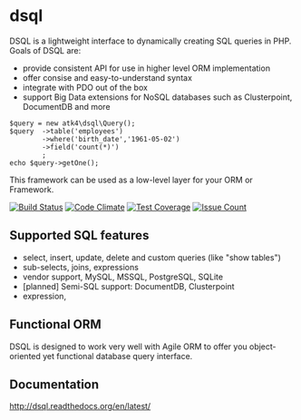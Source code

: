 # dsql

DSQL is a lightweight interface to dynamically creating SQL queries in PHP. Goals of DSQL are:

 - provide consistent API for use in higher level ORM implementation
 - offer consise and easy-to-understand syntax
 - integrate with PDO out of the box
 - support Big Data extensions for NoSQL databases such as Clusterpoint, DocumentDB and more


```
$query = new atk4\dsql\Query();
$query  ->table('employees')
        ->where('birth_date','1961-05-02')
        ->field('count(*)')
        ;
echo $query->getOne();
```

This framework can be used as a low-level layer for your ORM or Framework.

[![Build Status](https://travis-ci.org/atk4/dsql.png?branch=develop)](https://travis-ci.org/atk4/dsql)
[![Code Climate](https://codeclimate.com/github/atk4/dsql/badges/gpa.svg)](https://codeclimate.com/github/atk4/dsql)
[![Test Coverage](https://codeclimate.com/github/atk4/dsql/badges/coverage.svg)](https://codeclimate.com/github/atk4/dsql/coverage)
[![Issue Count](https://codeclimate.com/github/atk4/dsql/badges/issue_count.svg)](https://codeclimate.com/github/atk4/dsql)

## Supported SQL features

 - select, insert, update, delete and custom queries (like "show tables")
 - sub-selects, joins, expressions
 - vendor support, MySQL, MSSQL, PostgreSQL, SQLite
 - [planned] Semi-SQL support: DocumentDB, Clusterpoint
 - expression,

## Functional ORM

DSQL is designed to work very well with Agile ORM to offer you object-oriented
yet functional database query interface.

## Documentation

http://dsql.readthedocs.org/en/latest/
